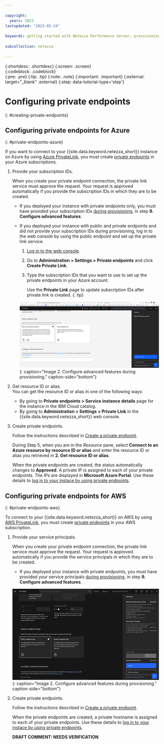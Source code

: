 ```yaml
---

copyright:
  years: 2023
lastupdated: "2023-05-24"

keywords: getting started with Netezza Performance Server, provisioning Netezza Performance Server

subcollection: netezza

---
```


{:shortdesc: .shortdesc}
{:screen: .screen}  
{:codeblock: .codeblock}  
{:pre: .pre}
{:tip: .tip}
{:note: .note}
{:important: .important}
{:external: target="_blank" .external}
{:step: data-tutorial-type='step'}

# Configuring private endpoints
{: #creating-private-endpoints}

## Configuring private endpoints for Azure
{: #private-endpoints-azure}

If you want to connect to your {{site.data.keyword.netezza_short}} instance on Azure by using [Azure PrivateLink](https://learn.microsoft.com/en-us/azure/private-link/private-link-service-overview), you must create [private endpoints](https://learn.microsoft.com/en-us/azure/private-link/private-endpoint-overview) in your Azure subscriptions.

1. Provide your subscription IDs.

   When you create your private endpoint connection, the private link service must approve the request. Your request is approved automatically if you provide the subscription IDs in which they are to be created.

   - If you deployed your instance with private endpoints only, you must have provided your subscription IDs [during provisioning](/docs/netezza?topic=netezza-getstarted), in step **9. Configure advanced features**.  

   - If you deployed your instance with public and private endpoints and did not provide your subscription IDs during provisioning, log in to the web console by using the public endpoint and set up the private link service.

      1. [Log in to the web console](/docs/netezza?topic=netezza-getstarted-console).
      1. Go to **Administration > Settings > Private endpoints** and click **Create Private Link**.
      1. Type the subscription IDs that you want to use to set up the private endpoints in your Azure account.  

         Use the **Private Link** page to update subscription IDs after private link is created.
         {: tip}

      ![Connecting to {{site.data.keyword.netezza_short}}](../images/connecting2.png){: caption="Image 2. Configure advanced features during provisioning." caption-side="bottom"}
   
2. Get resource ID or alias.  
   You can get the resource ID or alias in one of the following ways:

   - By going to **Private endpoints > Service instance details** page for the instance in the IBM Cloud catalog.
   - By going to **Administration > Settings > Private Link** in the {{site.data.keyword.netezza_short}} web console.

3. Create private endpoints.

   Follow the instructions described in [Create a private endpoint](https://learn.microsoft.com/en-us/azure/private-link/create-private-endpoint-portal?tabs=dynamic-ip#create-a-private-endpoint).  

   During Step 5, when you are in the _Resource_ pane, select **Connect to an Azure resource by resource ID or alias** and enter the resource ID or alias you retrieved in **2. Get resource ID or alias**.

   When the private endpoints are created, the status automatically changes to **Approved**. A private IP is assigned to each of your private endpoints. The IPs are displayed in **Microsoft Azure Portal**. Use these details to [log in to your instace by using private endpoints](/docs/netezza?topic=netezza-connecting-overview#private_endpoints).

## Configuring private endpoints for AWS
{: #private-endpoints-aws}

To connect to your {{site.data.keyword.netezza_short}} on AWS by using [AWS PrivateLink](https://docs.aws.amazon.com/vpc/latest/privatelink/what-is-privatelink.html), you must create [private endpoints](https://docs.aws.amazon.com/whitepapers/latest/aws-privatelink/what-are-vpc-endpoints.html) in your AWS subscription.

1. Provide your service principals.

   When you create your private endpoint connection, the private link service must approve the request. Your request is approved automatically if you provide the service principals in which they are to be created.

   - If you deployed your instance with private endpoints, you must have provided your service principals [during provisioning](/docs/netezza?topic=netezza-getstarted), in step **9. Configure advanced features**.

   ![Connecting to {{site.data.keyword.netezza_short}}](../images/aws_provisioning.png){: caption="Image 2. Configure advanced features during provisioning." caption-side="bottom"}   

2. Create private endpoints.

   Follow the instructions described in [Create a private endpoint](https://docs.aws.amazon.com/vpc/latest/privatelink/create-interface-endpoint.html).  

   When the private endpoints are created, a private hostname is assigned to each of your private endpoints. Use these details to [log in to your instace by using private endpoints](/docs/netezza?topic=netezza-connecting-overview#private_endpoints).

   **DRAFT COMMENT: NEEDS VERIFICATION**
